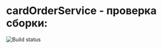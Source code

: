 # cardOrderService - проверка сборки:
![Build status](https://ci.appveyor.com/api/projects/status/1merld9y3jxd9g65/branch/main?svg=true)
